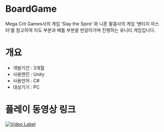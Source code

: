 # BoardGame
Mega Crit Games사의 게임 ‘Slay the Spire’ 와 니혼 팔콤사의 게임 ‘밴티지 마스터’를 참고하여 지도 부분과 배틀 부분을 번갈아가며 진행하는 유니티 게임입니다.

# 개요
* 개발기간 : 3개월<br/>
* 사용엔진 : Unity<br/>
* 사용언어 : C#<br/>
* 대상기기 : PC<br/>
  
# 플레이 동영상 링크
[![Video Label](http://img.youtube.com/vi/ZcyC6yjrMPw/0.jpg)](https://youtu.be/ZcyC6yjrMPw)




